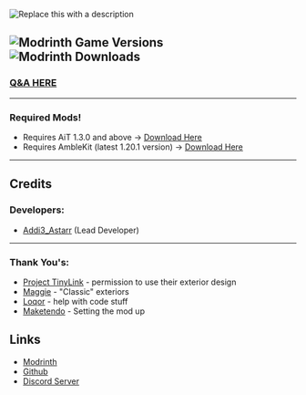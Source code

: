 ![Replace this with a description](https://cdn.modrinth.com/data/cached_images/95e918d0f5e8fea049cf34eede40dd05fdaab879.png)



![Modrinth Game Versions](https://img.shields.io/modrinth/game-versions/ait-extras?link=https%3A%2F%2Fmodrinth.com%2Fmod%2Fait%2Fversions)
![Modrinth Downloads](https://img.shields.io/modrinth/dt/ait-extras?logo=modrinth&link=https%3A%2F%2Fmodrinth.com%2Fmod%2Fait)
---------

### [Q&A HERE](https://github.com/amblelabs/ait-extras/wiki/Q&A)

---------------

### Required Mods!

- Requires AiT 1.3.0 and above -> [Download Here](https://modrinth.com/mod/ait/versions)
- Requires AmbleKit (latest 1.20.1 version) -> [Download Here](https://modrinth.com/mod/amblekit/versions)

-----------
## Credits

### Developers:
- [Addi3_Astarr](https://modrinth.com/user/Addi3_Astarr) (Lead Developer)

---
### Thank You's:

- [Project TinyLink](https://www.youtube.com/@projecttinylink7986) - permission to use their exterior design
- [Maggie](https://discord.com/channels/1213989169878274068/1289647140485861438) - "Classic" exteriors
- [Loqor](https://loqor.dev) - help with code stuff
- [Maketendo](https://modrinth.com/user/Maketendo) - Setting the mod up

## Links
- [Modrinth](https://modrinth.com/project/ait-extras)
- [Github](https://github.com/amblelabs/ait-extras)
- [Discord Server](https://discord.gg/5JDKuzarcS)

